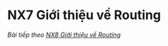 # NX7 Giới thiệu về Routing

*Bài tiếp theo [NX8 Giới thiệu về Routing ](/session/session_08_routing.md)*